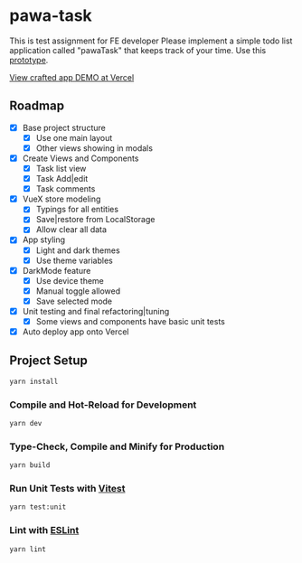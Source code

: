 # pawa-task

This is test assignment for FE developer Please implement a simple todo list application called "pawaTask" that keeps
track of your time. Use this [prototype](https://icvmmk.axshare.com/prototype.html).

[View crafted app DEMO at Vercel](https://pawa-task.vercel.app/)


## Roadmap

- [x] Base project structure
    - [x] Use one main layout
    - [x] Other views showing in modals
- [x] Create Views and Components
    - [x] Task list view
    - [x] Task Add|edit
    - [x] Task comments
- [x] VueX store modeling
    - [x] Typings for all entities
    - [x] Save|restore from LocalStorage
    - [x] Allow clear all data
- [x] App styling
    - [x] Light and dark themes
    - [x] Use theme variables
- [x] DarkMode feature
    - [x] Use device theme
    - [x] Manual toggle allowed
    - [x] Save selected mode
- [x] Unit testing and final refactoring|tuning
    - [x] Some views and components have basic unit tests
- [x] Auto deploy app onto Vercel

## Project Setup

```sh
yarn install
```

### Compile and Hot-Reload for Development

```sh
yarn dev
```

### Type-Check, Compile and Minify for Production

```sh
yarn build
```

### Run Unit Tests with [Vitest](https://vitest.dev/)

```sh
yarn test:unit
```

### Lint with [ESLint](https://eslint.org/)

```sh
yarn lint
```
